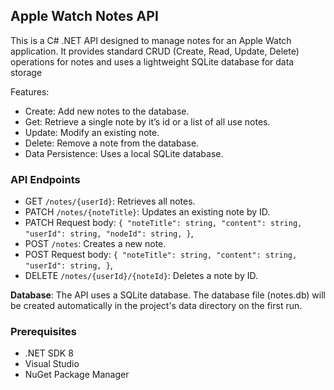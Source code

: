 ## Apple Watch Notes API

This is a C# .NET API designed to manage notes for an Apple Watch application. It provides standard CRUD (Create, Read, Update, Delete) operations for notes and uses a lightweight SQLite database for data storage

Features:
- Create: Add new notes to the database.
- Get: Retrieve a single note by it’s id or a list of all use notes.
- Update: Modify an existing note. 
- Delete: Remove a note from the database.
- Data Persistence: Uses a local SQLite database.

### API Endpoints
+ GET `/notes/{userId}`: Retrieves all notes.
+	PATCH `/notes/{noteTitle}`: Updates an existing note by ID.
+ PATCH Request body:
  `{
  "noteTitle": string,
  "content": string,
  "userId": string,
 	"nodeId": string,
	}`,
+ POST `/notes`: Creates a new note.
+ POST Request body:
  `{
  "noteTitle": string,
  "content": string,
  "userId": string,
	}`,
+	DELETE `/notes/{userId}/{noteId}`: Deletes a note by ID.

**Database**: The API uses a SQLite database. The database file (notes.db) will be created automatically in the project's data directory on the first run. 

### Prerequisites
- .NET SDK 8
- Visual Studio
-	NuGet Package Manager



